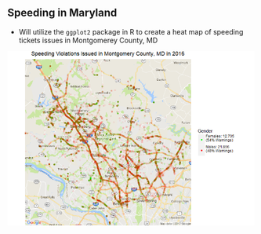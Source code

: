 ## Speeding in Maryland

* Will utilize the `ggplot2` package in R to create a heat map of speeding tickets issues in Montgomerey County, MD

![](/Heat%20Map.png)
